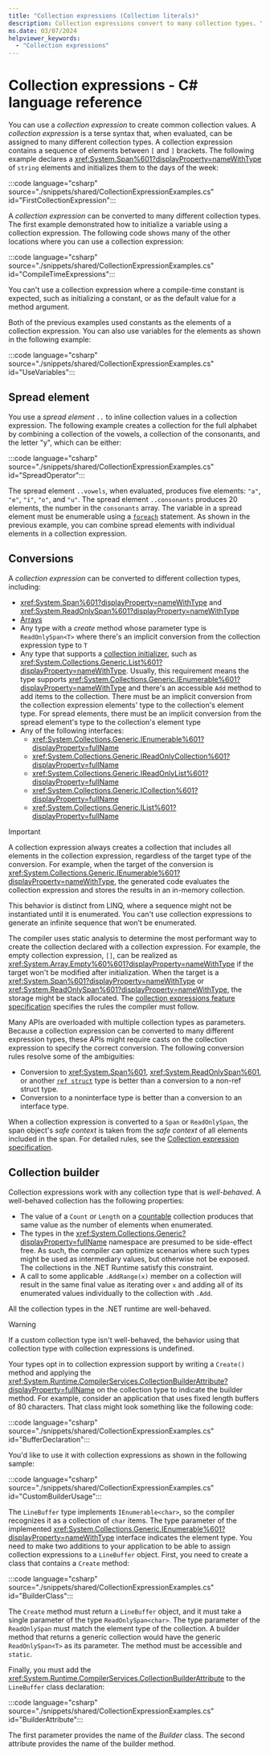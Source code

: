 ```yaml
---
title: "Collection expressions (Collection literals)"
description: Collection expressions convert to many collection types. You can write literal values, expressions, or other collections to create a new collection.
ms.date: 03/07/2024
helpviewer_keywords:
  - "Collection expressions"
---
```

# Collection expressions - C# language reference

You can use a *collection expression* to create common collection values. A *collection expression* is a terse syntax that, when evaluated, can be assigned to many different collection types. A collection expression contains a sequence of elements between `[` and `]` brackets. The following example declares a <xref:System.Span%601?displayProperty=nameWithType> of `string` elements and initializes them to the days of the week:

:::code language="csharp" source="./snippets/shared/CollectionExpressionExamples.cs" id="FirstCollectionExpression":::

A *collection expression* can be converted to many different collection types. The first example demonstrated how to initialize a variable using a collection expression. The following code shows many of the other locations where you can use a collection expression:

:::code language="csharp" source="./snippets/shared/CollectionExpressionExamples.cs" id="CompileTimeExpressions":::

You can't use a collection expression where a compile-time constant is expected, such as initializing a constant, or as the default value for a method argument.

Both of the previous examples used constants as the elements of a collection expression. You can also use variables for the elements as shown in the following example:

:::code language="csharp" source="./snippets/shared/CollectionExpressionExamples.cs" id="UseVariables":::

## Spread element

You use a *spread element* `..` to inline collection values in a collection expression. The following example creates a collection for the full alphabet by combining a collection of the vowels, a collection of the consonants, and the letter "y", which can be either:

:::code language="csharp" source="./snippets/shared/CollectionExpressionExamples.cs" id="SpreadOperator":::

The spread element `..vowels`, when evaluated, produces five elements: `"a"`, `"e"`, `"i"`, `"o"`, and `"u"`. The spread element `..consonants` produces 20 elements, the number in the `consonants` array. The variable in a spread element must be enumerable using a [`foreach`](../statements/iteration-statements.md#the-foreach-statement) statement. As shown in the previous example, you can combine spread elements with individual elements in a collection expression.

## Conversions

A *collection expression* can be converted to different collection types, including:

- <xref:System.Span%601?displayProperty=nameWithType> and <xref:System.ReadOnlySpan%601?displayProperty=nameWithType>
- [Arrays](../builtin-types/arrays.md)
- Any type with a *create* method whose parameter type is `ReadOnlySpan<T>` where there's an implicit conversion from the collection expression type to `T`
- Any type that supports a [collection initializer](../../programming-guide/classes-and-structs/object-and-collection-initializers.md#collection-initializers), such as <xref:System.Collections.Generic.List%601?displayProperty=nameWithType>. Usually, this requirement means the type supports <xref:System.Collections.Generic.IEnumerable%601?displayProperty=nameWithType> and there's an accessible `Add` method to add items to the collection. There must be an implicit conversion from the collection expression elements' type to the collection's element type. For spread elements, there must be an implicit conversion from the spread element's type to the collection's element type
- Any of the following interfaces:
  - <xref:System.Collections.Generic.IEnumerable%601?displayProperty=fullName>
  - <xref:System.Collections.Generic.IReadOnlyCollection%601?displayProperty=fullName>
  - <xref:System.Collections.Generic.IReadOnlyList%601?displayProperty=fullName>
  - <xref:System.Collections.Generic.ICollection%601?displayProperty=fullName>
  - <xref:System.Collections.Generic.IList%601?displayProperty=fullName>

> [!IMPORTANT]
> A collection expression always creates a collection that includes all elements in the collection expression, regardless of the target type of the conversion. For example, when the target of the conversion is <xref:System.Collections.Generic.IEnumerable%601?displayProperty=nameWithType>, the generated code evaluates the collection expression and stores the results in an in-memory collection.
>
> This behavior is distinct from LINQ, where a sequence might not be instantiated until it is enumerated. You can't use collection expressions to generate an infinite sequence that won't be enumerated.

The compiler uses static analysis to determine the most performant way to create the collection declared with a collection expression. For example, the empty collection expression, `[]`, can be realized as <xref:System.Array.Empty%60%601?displayProperty=nameWithType> if the target won't be modified after initialization. When the target is a <xref:System.Span%601?displayProperty=nameWithType> or <xref:System.ReadOnlySpan%601?displayProperty=nameWithType>, the storage might be stack allocated. The [collection expressions feature specification](~/_csharplang/proposals/csharp-12.0/collection-expressions.md) specifies the rules the compiler must follow.

Many APIs are overloaded with multiple collection types as parameters. Because a collection expression can be converted to many different expression types, these APIs might require casts on the collection expression to specify the correct conversion. The following conversion rules resolve some of the ambiguities:

- Conversion to <xref:System.Span%601>, <xref:System.ReadOnlySpan%601>, or another [`ref struct`](../builtin-types/ref-struct.md) type is better than a conversion to a non-ref struct type.
- Conversion to a noninterface type is better than a conversion to an interface type.

When a collection expression is converted to a `Span` or `ReadOnlySpan`, the span object's *safe context* is taken from the *safe context* of all elements included in the span. For detailed rules, see the [Collection expression specification](~/_csharplang/proposals/csharp-12.0/collection-expressions.md#ref-safety).

## Collection builder

Collection expressions work with any collection type that is *well-behaved*. A well-behaved collection has the following properties:

- The value of a `Count` or `Length` on a [countable](./member-access-operators.md#index-from-end-operator-) collection produces that same value as the number of elements when enumerated.
- The types in the <xref:System.Collections.Generic?displayProperty=fullName> namespace are presumed to be side-effect free. As such, the compiler can optimize scenarios where such types might be used as intermediary values, but otherwise not be exposed. The collections in the .NET Runtime satisfy this constraint.
- A call to some applicable `.AddRange(x)` member on a collection will result in the same final value as iterating over `x` and adding all of its enumerated values individually to the collection with `.Add`.

All the collection types in the .NET runtime are well-behaved.

> [!WARNING]
> If a custom collection type isn't well-behaved, the behavior using that collection type with collection expressions is undefined.

Your types opt in to collection expression support by writing a `Create()` method and applying the <xref:System.Runtime.CompilerServices.CollectionBuilderAttribute?displayProperty=fullName> on the collection type to indicate the builder method. For example, consider an application that uses fixed length buffers of 80 characters. That class might look something like the following code:

:::code language="csharp" source="./snippets/shared/CollectionExpressionExamples.cs" id="BufferDeclaration":::

You'd like to use it with collection expressions as shown in the following sample:

:::code language="csharp" source="./snippets/shared/CollectionExpressionExamples.cs" id="CustomBuilderUsage":::

The `LineBuffer` type implements `IEnumerable<char>`, so the compiler recognizes it as a collection of `char` items. The type parameter of the implemented <xref:System.Collections.Generic.IEnumerable%601?displayProperty=nameWithType> interface indicates the element type. You need to make two additions to your application to be able to assign collection expressions to a `LineBuffer` object. First, you need to create a class that contains a `Create` method:

:::code language="csharp" source="./snippets/shared/CollectionExpressionExamples.cs" id="BuilderClass":::

The `Create` method must return a `LineBuffer` object, and it must take a single parameter of the type `ReadOnlySpan<char>`. The type parameter of the `ReadOnlySpan` must match the element type of the collection. A builder method that returns a generic collection would have the generic `ReadOnlySpan<T>` as its parameter. The method must be accessible and `static`.

Finally, you must add the <xref:System.Runtime.CompilerServices.CollectionBuilderAttribute> to the `LineBuffer` class declaration:

:::code language="csharp" source="./snippets/shared/CollectionExpressionExamples.cs" id="BuilderAttribute":::

The first parameter provides the name of the *Builder* class. The second attribute provides the name of the builder method.
